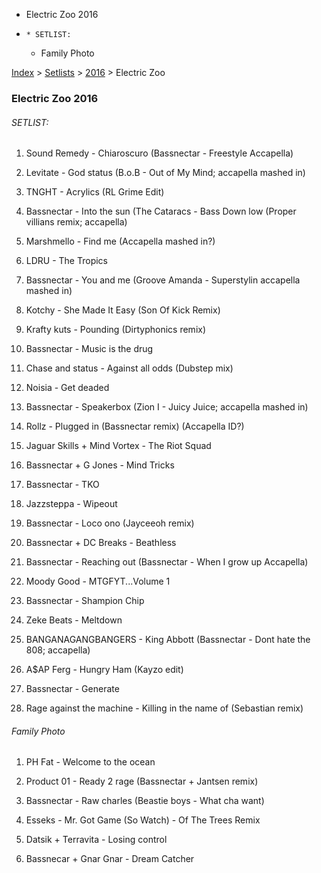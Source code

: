   * Electric Zoo 2016
  *     * SETLIST:
    * Family Photo

[Index](https://www.reddit.com/r/bassnectar/wiki/index) >
[Setlists](https://www.reddit.com/r/bassnectar/wiki/interactive/setlists) >
[2016](https://www.reddit.com/r/bassnectar/wiki/interactive/setlists/2016) >
Electric Zoo

### Electric Zoo 2016

###### SETLIST:

  1. Sound Remedy - Chiaroscuro (Bassnectar - Freestyle Accapella)

  2. Levitate - God status (B.o.B - Out of My Mind; accapella mashed in)

  3. TNGHT - Acrylics (RL Grime Edit)

  4. Bassnectar - Into the sun (The Cataracs - Bass Down low (Proper villians remix; accapella)

  5. Marshmello - Find me (Accapella mashed in?)

  6. LDRU - The Tropics

  7. Bassnectar - You and me (Groove Amanda - Superstylin accapella mashed in)

  8. Kotchy - She Made It Easy (Son Of Kick Remix)

  9. Krafty kuts - Pounding (Dirtyphonics remix)

  10. Bassnectar - Music is the drug

  11. Chase and status - Against all odds (Dubstep mix)

  12. Noisia - Get deaded 

  13. Bassnectar - Speakerbox (Zion I - Juicy Juice; accapella mashed in)

  14. Rollz - Plugged in (Bassnectar remix) (Accapella ID?)

  15. Jaguar Skills + Mind Vortex - The Riot Squad

  16. Bassnectar + G Jones - Mind Tricks

  17. Bassnectar - TKO

  18. Jazzsteppa - Wipeout

  19. Bassnectar - Loco ono (Jayceeoh remix)

  20. Bassnectar + DC Breaks - Beathless

  21. Bassnectar - Reaching out (Bassnectar - When I grow up Accapella)

  22. Moody Good - MTGFYT...Volume 1

  23. Bassnectar - Shampion Chip

  24. Zeke Beats - Meltdown

  25. BANGANAGANGBANGERS - King Abbott (Bassnectar - Dont hate the 808; accapella)

  26. A$AP Ferg - Hungry Ham (Kayzo edit)

  27. Bassnectar - Generate

  28. Rage against the machine - Killing in the name of (Sebastian remix)

###### Family Photo

  1. PH Fat - Welcome to the ocean

  2. Product 01 - Ready 2 rage (Bassnectar + Jantsen remix)

  3. Bassnectar - Raw charles (Beastie boys - What cha want)

  4. Esseks - Mr. Got Game (So Watch) - Of The Trees Remix

  5. Datsik + Terravita - Losing control

  6. Bassnecar + Gnar Gnar - Dream Catcher

